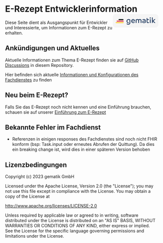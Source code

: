 # E-Rezept Entwicklerinformation <img src="images/gematik_logo.png" alt="gematik logo" width="150" style="float: right"/>

Diese Seite dient als Ausgangspunkt für Entwickler und Interessierte, um Informationen zum E-Rezept zu erhalten.

## Ankündigungen und Aktuelles

[comment]: <> (//TODO: Change Link to own repo)
Aktuelle Informationen zum Thema E-Rezept finden sie auf [GitHub Discussions](https://github.com/florianschoffke/test-openapi/discussions) in diesem Repository.

Hier befinden sich aktuelle [Informationen und Konfigurationen des Fachdienstes](./docs/ru_aas.md) zu finden

## Neu beim E-Rezept?

Falls Sie das E-Rezept noch nicht kennen und eine Einführung brauchen, schauen sie auf unserer [Einführung zum E-Rezept](./docs/erp_intro.md)


## Bekannte Fehler im Fachdienst
* Referenzen in einigen responses des Fachdienstes sind noch nicht FHIR konform (bsp: Task.input oder erneutes Abrufen der Quittung). Da dies ein breaking change ist, wird dies in einer späteren Version behoben


## Lizenzbedingungen

Copyright (c) 2023 gematik GmbH

Licensed under the Apache License, Version 2.0 (the "License");
you may not use this file except in compliance with the License.
You may obtain a copy of the License at

<http://www.apache.org/licenses/LICENSE-2.0>

Unless required by applicable law or agreed to in writing, software
distributed under the License is distributed on an "AS IS" BASIS,
WITHOUT WARRANTIES OR CONDITIONS OF ANY KIND, either express or implied.
See the License for the specific language governing permissions and
limitations under the License.
